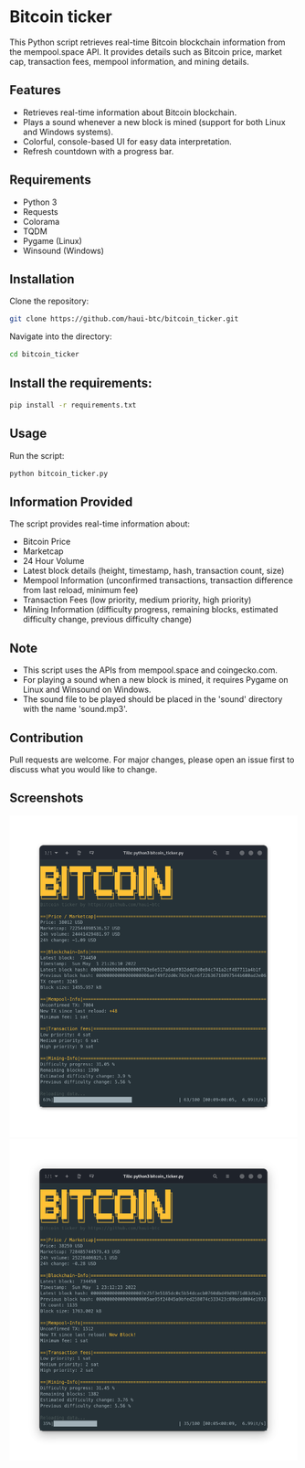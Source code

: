 # Bitcoin ticker

This Python script retrieves real-time Bitcoin blockchain information from the mempool.space API. It provides details such as Bitcoin price, market cap, transaction fees, mempool information, and mining details.

## Features

- Retrieves real-time information about Bitcoin blockchain.
- Plays a sound whenever a new block is mined (support for both Linux and Windows systems).
- Colorful, console-based UI for easy data interpretation.
- Refresh countdown with a progress bar.

## Requirements

- Python 3
- Requests
- Colorama
- TQDM
- Pygame (Linux)
- Winsound (Windows)

## Installation

Clone the repository:

```bash
git clone https://github.com/haui-btc/bitcoin_ticker.git
```

Navigate into the directory:

```bash
cd bitcoin_ticker
```

## Install the requirements:

```bash
pip install -r requirements.txt
```

## Usage

Run the script:

```bash
python bitcoin_ticker.py
```

## Information Provided

The script provides real-time information about:

- Bitcoin Price
- Marketcap
- 24 Hour Volume
- Latest block details (height, timestamp, hash, transaction count, size)
- Mempool Information (unconfirmed transactions, transaction difference from last reload, minimum fee)
- Transaction Fees (low priority, medium priority, high priority)
- Mining Information (difficulty progress, remaining blocks, estimated difficulty change, previous difficulty change)

## Note

- This script uses the APIs from mempool.space and coingecko.com.
- For playing a sound when a new block is mined, it requires Pygame on Linux and Winsound on Windows.
- The sound file to be played should be placed in the 'sound' directory with the name 'sound.mp3'.

## Contribution

Pull requests are welcome. For major changes, please open an issue first to discuss what you would like to change.

## Screenshots

![App Screenshot](https://github.com/haui-btc/bitcoin_ticker/blob/main/screenshots/main.png?raw=true)
![App Screenshot](https://github.com/haui-btc/bitcoin_ticker/blob/main/screenshots/new_block.png?raw=true)
